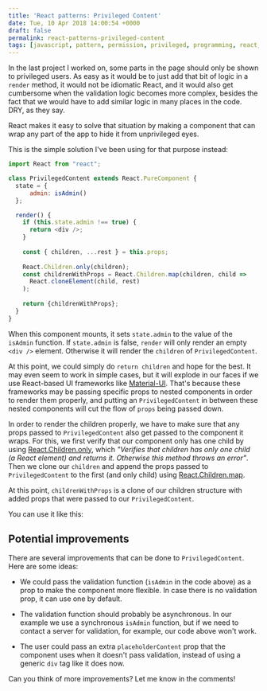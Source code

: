 ```yaml
---
title: 'React patterns: Privileged Content'
date: Tue, 10 Apr 2018 14:00:54 +0000
draft: false
permalink: react-patterns-privileged-content
tags: [javascript, pattern, permission, privileged, programming, react, react]
---
```


In the last project I worked on, some parts in the page should only be shown to privileged users. As easy as it would be to just add that bit of logic in a `render` method, it would not be idiomatic React, and it would also get cumbersome when the validation logic becomes more complex, besides the fact that we would have to add similar logic in many places in the code. DRY, as they say.

<!-- more -->

React makes it easy to solve that situation by making a component that can wrap any part of the app to hide it from unprivileged eyes.

This is the simple solution I've been using for that purpose instead: 

```javascript
import React from "react";

class PrivilegedContent extends React.PureComponent {
  state = {
      admin: isAdmin()
  };

  render() {
    if (this.state.admin !== true) {
      return <div />;
    }
    
    const { children, ...rest } = this.props;
    
    React.Children.only(children);
    const childrenWithProps = React.Children.map(children, child =>
      React.cloneElement(child, rest)
    );
    
    return {childrenWithProps};
  }
}
```

When this component mounts, it sets `state.admin` to the value of the `isAdmin` function. If `state.admin` is false, `render` will only render an empty `<div />` element. Otherwise it will render the `children` of `PrivilegedContent`.

At this point, we could simply do `return children` and hope for the best. It may even seem to work in simple cases, but it will explode in our faces if we use React-based UI frameworks like [Material-UI](https://www.material-ui.com). That's because these frameworks may be passing specific props to nested components in order to render them properly, and putting an `PrivilegedContent` in between these nested components will cut the flow of `props` being passed down. 

In order to render the children properly, we have to make sure that any props passed to `PrivilegedContent` also get passed to the component it wraps. For this, we first verify that our component only has one child by using [React.Children.only](https://reactjs.org/docs/react-api.html#reactchildrenonly), which _"Verifies that children has only one child (a React element) and returns it. Otherwise this method throws an error"_. Then we clone our `children` and append the props passed to `PrivilegedContent` to the first (and only child) using [React.Children.map](https://reactjs.org/docs/react-api.html#reactchildrenmap).

At this point, `childrenWithProps` is a clone of our children structure with added props that were passed to our `PrivilegedContent`.

You can use it like this:

## Potential improvements

There are several improvements that can be done to `PrivilegedContent`. Here are some ideas:

*   We could pass the validation function (`isAdmin` in the code above) as a prop to make the component more flexible. In case there is no validation prop, it can use one by default.
  
*   The validation function should probably be asynchronous. In our example we use a synchronous `isAdmin` function, but if we need to contact a server for validation, for example, our code above won't work.
  
*   The user could pass an extra `placeholderContent` prop that the component uses when it doesn't pass validation, instead of using a generic `div` tag like it does now.
  

Can you think of more improvements? Let me know in the comments!